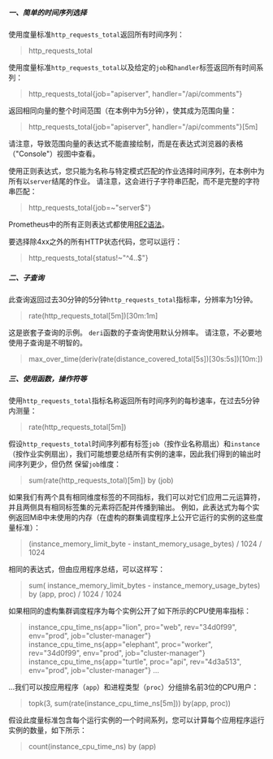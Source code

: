 ##### 一、简单的时间序列选择
使用度量标准`http_requests_total`返回所有时间序列：
> http_requests_total

使用度量标准`http_requests_total`以及给定的`job`和`handler`标签返回所有时间系列：
> http_requests_total{job="apiserver", handler="/api/comments"}

返回相同向量的整个时间范围（在本例中为5分钟），使其成为范围向量：
> http_requests_total{job="apiserver", handler="/api/comments"}[5m]

请注意，导致范围向量的表达式不能直接绘制，而是在表达式浏览器的表格（"Console"）视图中查看。

使用正则表达式，您只能为名称与特定模式匹配的作业选择时间序列，在本例中为所有以`server`结尾的作业。 请注意，这会进行子字符串匹配，而不是完整的字符串匹配：
> http_requests_total{job=~"server$"}

Prometheus中的所有正则表达式都使用[RE2语法](https://github.com/google/re2/wiki/Syntax)。

要选择除4xx之外的所有HTTP状态代码，您可以运行：
> http_requests_total{status!~"^4..$"}

##### 二、子查询
此查询返回过去30分钟的5分钟`http_requests_total`指标率，分辨率为1分钟。
> rate(http_requests_total[5m])[30m:1m]

这是嵌套子查询的示例。 `deri`函数的子查询使用默认分辨率。 请注意，不必要地使用子查询是不明智的。
> max_over_time(deriv(rate(distance_covered_total[5s])[30s:5s])[10m:])

##### 三、使用函数，操作符等
使用`http_requests_total`指标名称返回所有时间序列的每秒速率，在过去5分钟内测量：
> rate(http_requests_total[5m])

假设`http_requests_total`时间序列都有标签`job`（按作业名称扇出）和`instance`（按作业实例扇出），我们可能想要总结所有实例的速率，因此我们得到的输出时间序列更少，但仍然 保留`job`维度：
> sum(rate(http_requests_total)[5m]) by (job)

如果我们有两个具有相同维度标签的不同指标，我们可以对它们应用二元运算符，并且两侧具有相同标签集的元素将匹配并传播到输出。 例如，此表达式为每个实例返回MiB中未使用的内存（在虚构的群集调度程序上公开它运行的实例的这些度量标准）：
> (instance_memory_limit_byte - instant_memory_usage_bytes) / 1024 / 1024

相同的表达式，但由应用程序总结，可以这样写：
> sum( instance_memory_limit_bytes - instance_memory_usage_bytes) by (app, proc) / 1024 / 1024

如果相同的虚构集群调度程序为每个实例公开了如下所示的CPU使用率指标：
> instance_cpu_time_ns{app="lion", pro="web", rev="34d0f99", env="prod", job="cluster-manager"}
> instance_cpu_time_ns{app="elephant", proc="worker", rev="34d0f99", env="prod", job="cluster-manager"}
> instance_cpu_time_ns{app="turtle", proc="api", rev="4d3a513", env="prod", job="cluster-manager"}
> ...

...我们可以按应用程序（`app`）和进程类型（`proc`）分组排名前3位的CPU用户：
> topk(3, sum(rate(instance_cpu_time_ns[5m])) by(app, proc))

假设此度量标准包含每个运行实例的一个时间系列，您可以计算每个应用程序运行实例的数量，如下所示：
> count(instance_cpu_time_ns) by (app)
